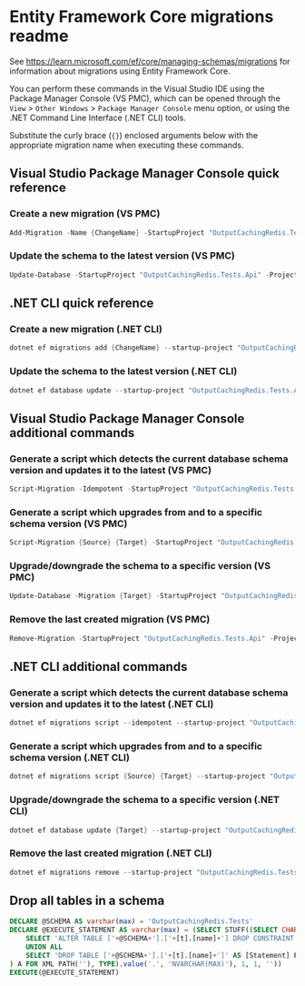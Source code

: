 # Entity Framework Core migrations readme

See <https://learn.microsoft.com/ef/core/managing-schemas/migrations> for information about migrations
using Entity Framework Core.

You can perform these commands in the Visual Studio IDE using the Package Manager Console (VS PMC), which can
be opened through the `View` > `Other Windows` > `Package Manager Console` menu option, or using the .NET
Command Line Interface (.NET CLI) tools.

Substitute the curly brace (`{}`) enclosed arguments below with the appropriate migration name when
executing these commands.

## Visual Studio Package Manager Console quick reference

### Create a new migration (VS PMC)

```powershell
Add-Migration -Name {ChangeName} -StartupProject "OutputCachingRedis.Tests.Api" -Project "OutputCachingRedis.Tests.Infrastructure"
```

### Update the schema to the latest version (VS PMC)

```powershell
Update-Database -StartupProject "OutputCachingRedis.Tests.Api" -Project "OutputCachingRedis.Tests.Infrastructure"
```

## .NET CLI quick reference

### Create a new migration (.NET CLI)

```powershell
dotnet ef migrations add {ChangeName} --startup-project "OutputCachingRedis.Tests.Api" --project "OutputCachingRedis.Tests.Infrastructure"
```

### Update the schema to the latest version (.NET CLI)

```powershell
dotnet ef database update --startup-project "OutputCachingRedis.Tests.Api" --project "OutputCachingRedis.Tests.Infrastructure"
```

## Visual Studio Package Manager Console additional commands

### Generate a script which detects the current database schema version and updates it to the latest (VS PMC)

```powershell
Script-Migration -Idempotent -StartupProject "OutputCachingRedis.Tests.Api" -Project "OutputCachingRedis.Tests.Infrastructure"
```

### Generate a script which upgrades from and to a specific schema version (VS PMC)

```powershell
Script-Migration {Source} {Target} -StartupProject "OutputCachingRedis.Tests.Api" -Project "OutputCachingRedis.Tests.Infrastructure"
```

### Upgrade/downgrade the schema to a specific version (VS PMC)

```powershell
Update-Database -Migration {Target} -StartupProject "OutputCachingRedis.Tests.Api" -Project "OutputCachingRedis.Tests.Infrastructure"
```

### Remove the last created migration (VS PMC)

```powershell
Remove-Migration -StartupProject "OutputCachingRedis.Tests.Api" -Project "OutputCachingRedis.Tests.Infrastructure"
```

## .NET CLI additional commands

### Generate a script which detects the current database schema version and updates it to the latest (.NET CLI)

```powershell
dotnet ef migrations script --idempotent --startup-project "OutputCachingRedis.Tests.Api" --project "OutputCachingRedis.Tests.Infrastructure"
```

### Generate a script which upgrades from and to a specific schema version (.NET CLI)

```powershell
dotnet ef migrations script {Source} {Target} --startup-project "OutputCachingRedis.Tests.Api" --project "OutputCachingRedis.Tests.Infrastructure"
```

### Upgrade/downgrade the schema to a specific version (.NET CLI)

```powershell
dotnet ef database update {Target} --startup-project "OutputCachingRedis.Tests.Api" --project "OutputCachingRedis.Tests.Infrastructure"
```

### Remove the last created migration (.NET CLI)

```powershell
dotnet ef migrations remove --startup-project "OutputCachingRedis.Tests.Api" --project "OutputCachingRedis.Tests.Infrastructure"
```

## Drop all tables in a schema

```sql
DECLARE @SCHEMA AS varchar(max) = 'OutputCachingRedis.Tests'
DECLARE @EXECUTE_STATEMENT AS varchar(max) = (SELECT STUFF((SELECT CHAR(13) + CHAR(10) + [Statement] FROM (
    SELECT 'ALTER TABLE ['+@SCHEMA+'].['+[t].[name]+'] DROP CONSTRAINT ['+[fk].[name]+']' AS [Statement] FROM [sys].[foreign_keys] AS [fk] INNER JOIN [sys].[tables] AS [t] ON [t].[object_id] = [fk].[parent_object_id] INNER JOIN [sys].[schemas] AS [s] ON [s].[schema_id] = [t].[schema_id] WHERE [s].[name] = @SCHEMA
    UNION ALL
    SELECT 'DROP TABLE ['+@SCHEMA+'].['+[t].[name]+']' AS [Statement] FROM [sys].[tables] AS [t] INNER JOIN [sys].[schemas] AS [s] ON [s].[schema_id] = [t].[schema_id] WHERE [s].[name] = @SCHEMA
) A FOR XML PATH(''), TYPE).value('.', 'NVARCHAR(MAX)'), 1, 1, ''))
EXECUTE(@EXECUTE_STATEMENT)
```

